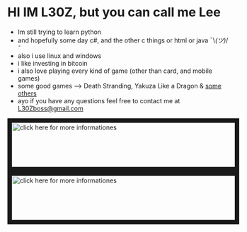 # HI IM L30Z, but you can call me Lee 
- Im still trying to learn python 
- and hopefully some day c#, and the other c things or html or java ¯\\_(ツ)_/¯ 
- also i use linux and windows
- i like investing in bitcoin 
- i also love playing every kind of game (other than card, and mobile games)
- some good games --> Death Stranding, Yakuza Like a Dragon & [some others](OTHERGOODGAMES.md)
- ayo if you have any questions feel free to contact me at L30Zboss@gmail.com

<a href="hhttps://github.com/L30ZMine/L30ZMine/blob/main/MOREINFO.md
" target="_blank"><img src="https://i.imgur.com/DlcFrbK.png" 
alt="click here for more informationes" width="870" height="100" border="10" /></a>
<a href="https://i.imgur.com/ldIjEES.png
" target="_blank"><img src="https://i.imgur.com/gcZSZB8.png" 
alt="click here for more informationes" width="870" height="100" border="10" /></a>
